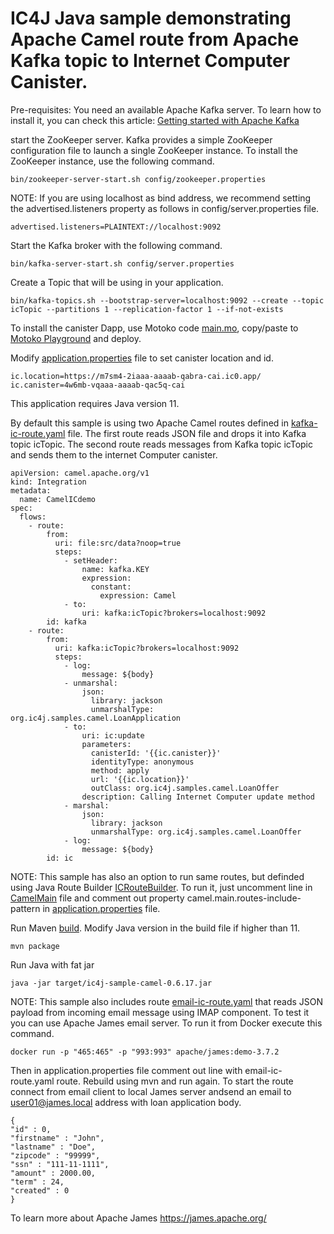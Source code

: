 # IC4J Java sample demonstrating Apache Camel route from Apache Kafka topic to Internet Computer Canister.

Pre-requisites: You need an available Apache Kafka server. To learn how to install it, you can check this article: <a href="http://www.masterspringboot.com/apache-kafka/getting-started-with-apache-kafka/">
Getting started with Apache Kafka
</a> 

start the ZooKeeper server. Kafka provides a simple ZooKeeper configuration file to launch a single ZooKeeper instance. To install the ZooKeeper instance, use the following command.

```
bin/zookeeper-server-start.sh config/zookeeper.properties
```

NOTE: If you are using localhost as bind address, we recommend setting the advertised.listeners property as follows in config/server.properties file.

```
advertised.listeners=PLAINTEXT://localhost:9092
```

Start the Kafka broker with the following command.

```
bin/kafka-server-start.sh config/server.properties
```
 

Create a Topic that will be using in your application.

```
bin/kafka-topics.sh --bootstrap-server=localhost:9092 --create --topic icTopic --partitions 1 --replication-factor 1 --if-not-exists
```

To install the canister Dapp, use Motoko code [main.mo](src/main.mo), copy/paste to [Motoko Playground](https://m7sm4-2iaaa-aaaab-qabra-cai.raw.ic0.app/) and deploy.

Modify [application.properties](src/resources/application.properties) file to set canister location and id.

```
ic.location=https://m7sm4-2iaaa-aaaab-qabra-cai.ic0.app/
ic.canister=4w6mb-vqaaa-aaaab-qac5q-cai
```

This application requires Java version 11.

By default this sample is using two Apache Camel routes defined in [kafka-ic-route.yaml](src/resources/routes/kafka-ic-route.yaml) file. The first route reads JSON file and drops it into Kafka topic icTopic. The second route reads messages from Kafka topic icTopic and sends them to the internet Computer canister.

```
apiVersion: camel.apache.org/v1
kind: Integration
metadata:
  name: CamelICdemo
spec:
  flows:
    - route:
        from:
          uri: file:src/data?noop=true
          steps:
            - setHeader:
                name: kafka.KEY
                expression:
                  constant:
                    expression: Camel
            - to:
                uri: kafka:icTopic?brokers=localhost:9092
        id: kafka
    - route:
        from:
          uri: kafka:icTopic?brokers=localhost:9092
          steps:
            - log:
                message: ${body}
            - unmarshal:
                json:
                  library: jackson
                  unmarshalType: org.ic4j.samples.camel.LoanApplication
            - to:
                uri: ic:update
                parameters:
                  canisterId: '{{ic.canister}}'
                  identityType: anonymous
                  method: apply
                  url: '{{ic.location}}'
                  outClass: org.ic4j.samples.camel.LoanOffer
                description: Calling Internet Computer update method
            - marshal:
                json:
                  library: jackson
                  unmarshalType: org.ic4j.samples.camel.LoanOffer
            - log:
                message: ${body}
        id: ic        
```

NOTE: This sample has also an option to run same routes, but definded using Java Route Builder [ICRouteBuilder](src/main/org/ic4j/samples/camel/ICRouteBuilder.java). To run it, just uncomment line in [CamelMain](src/main/org/ic4j/samples/camel/CamelMain.java) file and comment out property camel.main.routes-include-pattern in [application.properties](src/resources/application.properties) file.


Run Maven [build](pom.xml). Modify Java version in the build file if higher than 11.

```
mvn package
```

Run Java with fat jar

```
java -jar target/ic4j-sample-camel-0.6.17.jar
```

NOTE: This sample also includes route [email-ic-route.yaml](src/resources/routes/email-ic-route.yaml) that reads JSON payload from incoming email message using IMAP component. To test it you can use Apache James email server. To run it from Docker execute this command.

```
docker run -p "465:465" -p "993:993" apache/james:demo-3.7.2
```

Then in application.properties file comment out line with email-ic-route.yaml route. Rebuild using mvn and run again. To start the route connect from email client to local James server andsend an email to user01@james.local address with loan application body.

```
{
"id" : 0,
"firstname" : "John",
"lastname" : "Doe",
"zipcode" : "99999",
"ssn" : "111-11-1111",
"amount" : 2000.00,
"term" : 24,
"created" : 0
}
```

To learn more about Apache James https://james.apache.org/
